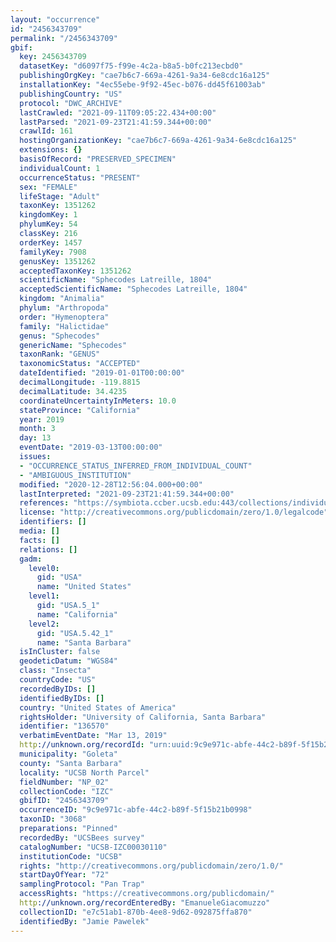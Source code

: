 ```yaml
---
layout: "occurrence"
id: "2456343709"
permalink: "/2456343709"
gbif:
  key: 2456343709
  datasetKey: "d6097f75-f99e-4c2a-b8a5-b0fc213ecbd0"
  publishingOrgKey: "cae7b6c7-669a-4261-9a34-6e8cdc16a125"
  installationKey: "4ec55ebe-9f92-45ec-b076-dd45f61003ab"
  publishingCountry: "US"
  protocol: "DWC_ARCHIVE"
  lastCrawled: "2021-09-11T09:05:22.434+00:00"
  lastParsed: "2021-09-23T21:41:59.344+00:00"
  crawlId: 161
  hostingOrganizationKey: "cae7b6c7-669a-4261-9a34-6e8cdc16a125"
  extensions: {}
  basisOfRecord: "PRESERVED_SPECIMEN"
  individualCount: 1
  occurrenceStatus: "PRESENT"
  sex: "FEMALE"
  lifeStage: "Adult"
  taxonKey: 1351262
  kingdomKey: 1
  phylumKey: 54
  classKey: 216
  orderKey: 1457
  familyKey: 7908
  genusKey: 1351262
  acceptedTaxonKey: 1351262
  scientificName: "Sphecodes Latreille, 1804"
  acceptedScientificName: "Sphecodes Latreille, 1804"
  kingdom: "Animalia"
  phylum: "Arthropoda"
  order: "Hymenoptera"
  family: "Halictidae"
  genus: "Sphecodes"
  genericName: "Sphecodes"
  taxonRank: "GENUS"
  taxonomicStatus: "ACCEPTED"
  dateIdentified: "2019-01-01T00:00:00"
  decimalLongitude: -119.8815
  decimalLatitude: 34.4235
  coordinateUncertaintyInMeters: 10.0
  stateProvince: "California"
  year: 2019
  month: 3
  day: 13
  eventDate: "2019-03-13T00:00:00"
  issues:
  - "OCCURRENCE_STATUS_INFERRED_FROM_INDIVIDUAL_COUNT"
  - "AMBIGUOUS_INSTITUTION"
  modified: "2020-12-28T12:56:04.000+00:00"
  lastInterpreted: "2021-09-23T21:41:59.344+00:00"
  references: "https://symbiota.ccber.ucsb.edu:443/collections/individual/index.php?occid=136570"
  license: "http://creativecommons.org/publicdomain/zero/1.0/legalcode"
  identifiers: []
  media: []
  facts: []
  relations: []
  gadm:
    level0:
      gid: "USA"
      name: "United States"
    level1:
      gid: "USA.5_1"
      name: "California"
    level2:
      gid: "USA.5.42_1"
      name: "Santa Barbara"
  isInCluster: false
  geodeticDatum: "WGS84"
  class: "Insecta"
  countryCode: "US"
  recordedByIDs: []
  identifiedByIDs: []
  country: "United States of America"
  rightsHolder: "University of California, Santa Barbara"
  identifier: "136570"
  verbatimEventDate: "Mar 13, 2019"
  http://unknown.org/recordId: "urn:uuid:9c9e971c-abfe-44c2-b89f-5f15b21b0998"
  municipality: "Goleta"
  county: "Santa Barbara"
  locality: "UCSB North Parcel"
  fieldNumber: "NP_02"
  collectionCode: "IZC"
  gbifID: "2456343709"
  occurrenceID: "9c9e971c-abfe-44c2-b89f-5f15b21b0998"
  taxonID: "3068"
  preparations: "Pinned"
  recordedBy: "UCSBees survey"
  catalogNumber: "UCSB-IZC00030110"
  institutionCode: "UCSB"
  rights: "http://creativecommons.org/publicdomain/zero/1.0/"
  startDayOfYear: "72"
  samplingProtocol: "Pan Trap"
  accessRights: "https://creativecommons.org/publicdomain/"
  http://unknown.org/recordEnteredBy: "EmanueleGiacomuzzo"
  collectionID: "e7c51ab1-870b-4ee8-9d62-092875ffa870"
  identifiedBy: "Jamie Pawelek"
---
```

